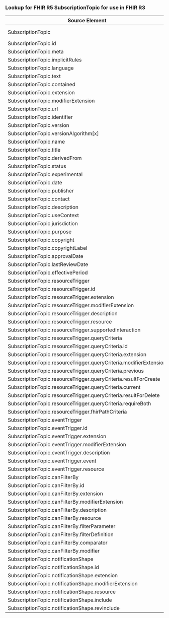### Lookup for FHIR R5 SubscriptionTopic for use in FHIR R3

| Source Element | Usage | Target |
| -------------- | ----- | ------ |
| SubscriptionTopic | UseExtension | http://hl7.org/fhir/5.0/StructureDefinition/extension-SubscriptionTopic |
| SubscriptionTopic.id | UseExtensionFromAncestor | - |
| SubscriptionTopic.meta | UseExtensionFromAncestor | - |
| SubscriptionTopic.implicitRules | UseExtensionFromAncestor | - |
| SubscriptionTopic.language | UseExtensionFromAncestor | - |
| SubscriptionTopic.text | UseExtensionFromAncestor | - |
| SubscriptionTopic.contained | UseExtensionFromAncestor | - |
| SubscriptionTopic.extension | UseExtensionFromAncestor | - |
| SubscriptionTopic.modifierExtension | UseExtensionFromAncestor | - |
| SubscriptionTopic.url | UseExtensionFromAncestor | - |
| SubscriptionTopic.identifier | UseExtensionFromAncestor | - |
| SubscriptionTopic.version | UseExtensionFromAncestor | - |
| SubscriptionTopic.versionAlgorithm[x] | UseExtensionFromAncestor | - |
| SubscriptionTopic.name | UseExtensionFromAncestor | - |
| SubscriptionTopic.title | UseExtensionFromAncestor | - |
| SubscriptionTopic.derivedFrom | UseExtensionFromAncestor | - |
| SubscriptionTopic.status | UseExtensionFromAncestor | - |
| SubscriptionTopic.experimental | UseExtensionFromAncestor | - |
| SubscriptionTopic.date | UseExtensionFromAncestor | - |
| SubscriptionTopic.publisher | UseExtensionFromAncestor | - |
| SubscriptionTopic.contact | UseExtensionFromAncestor | - |
| SubscriptionTopic.description | UseExtensionFromAncestor | - |
| SubscriptionTopic.useContext | UseExtensionFromAncestor | - |
| SubscriptionTopic.jurisdiction | UseExtensionFromAncestor | - |
| SubscriptionTopic.purpose | UseExtensionFromAncestor | - |
| SubscriptionTopic.copyright | UseExtensionFromAncestor | - |
| SubscriptionTopic.copyrightLabel | UseExtensionFromAncestor | - |
| SubscriptionTopic.approvalDate | UseExtensionFromAncestor | - |
| SubscriptionTopic.lastReviewDate | UseExtensionFromAncestor | - |
| SubscriptionTopic.effectivePeriod | UseExtensionFromAncestor | - |
| SubscriptionTopic.resourceTrigger | UseExtensionFromAncestor | - |
| SubscriptionTopic.resourceTrigger.id | UseExtensionFromAncestor | - |
| SubscriptionTopic.resourceTrigger.extension | UseExtensionFromAncestor | - |
| SubscriptionTopic.resourceTrigger.modifierExtension | UseExtensionFromAncestor | - |
| SubscriptionTopic.resourceTrigger.description | UseExtensionFromAncestor | - |
| SubscriptionTopic.resourceTrigger.resource | UseExtensionFromAncestor | - |
| SubscriptionTopic.resourceTrigger.supportedInteraction | UseExtensionFromAncestor | - |
| SubscriptionTopic.resourceTrigger.queryCriteria | UseExtensionFromAncestor | - |
| SubscriptionTopic.resourceTrigger.queryCriteria.id | UseExtensionFromAncestor | - |
| SubscriptionTopic.resourceTrigger.queryCriteria.extension | UseExtensionFromAncestor | - |
| SubscriptionTopic.resourceTrigger.queryCriteria.modifierExtension | UseExtensionFromAncestor | - |
| SubscriptionTopic.resourceTrigger.queryCriteria.previous | UseExtensionFromAncestor | - |
| SubscriptionTopic.resourceTrigger.queryCriteria.resultForCreate | UseExtensionFromAncestor | - |
| SubscriptionTopic.resourceTrigger.queryCriteria.current | UseExtensionFromAncestor | - |
| SubscriptionTopic.resourceTrigger.queryCriteria.resultForDelete | UseExtensionFromAncestor | - |
| SubscriptionTopic.resourceTrigger.queryCriteria.requireBoth | UseExtensionFromAncestor | - |
| SubscriptionTopic.resourceTrigger.fhirPathCriteria | UseExtensionFromAncestor | - |
| SubscriptionTopic.eventTrigger | UseExtensionFromAncestor | - |
| SubscriptionTopic.eventTrigger.id | UseExtensionFromAncestor | - |
| SubscriptionTopic.eventTrigger.extension | UseExtensionFromAncestor | - |
| SubscriptionTopic.eventTrigger.modifierExtension | UseExtensionFromAncestor | - |
| SubscriptionTopic.eventTrigger.description | UseExtensionFromAncestor | - |
| SubscriptionTopic.eventTrigger.event | UseExtensionFromAncestor | - |
| SubscriptionTopic.eventTrigger.resource | UseExtensionFromAncestor | - |
| SubscriptionTopic.canFilterBy | UseExtensionFromAncestor | - |
| SubscriptionTopic.canFilterBy.id | UseExtensionFromAncestor | - |
| SubscriptionTopic.canFilterBy.extension | UseExtensionFromAncestor | - |
| SubscriptionTopic.canFilterBy.modifierExtension | UseExtensionFromAncestor | - |
| SubscriptionTopic.canFilterBy.description | UseExtensionFromAncestor | - |
| SubscriptionTopic.canFilterBy.resource | UseExtensionFromAncestor | - |
| SubscriptionTopic.canFilterBy.filterParameter | UseExtensionFromAncestor | - |
| SubscriptionTopic.canFilterBy.filterDefinition | UseExtensionFromAncestor | - |
| SubscriptionTopic.canFilterBy.comparator | UseExtensionFromAncestor | - |
| SubscriptionTopic.canFilterBy.modifier | UseExtensionFromAncestor | - |
| SubscriptionTopic.notificationShape | UseExtensionFromAncestor | - |
| SubscriptionTopic.notificationShape.id | UseExtensionFromAncestor | - |
| SubscriptionTopic.notificationShape.extension | UseExtensionFromAncestor | - |
| SubscriptionTopic.notificationShape.modifierExtension | UseExtensionFromAncestor | - |
| SubscriptionTopic.notificationShape.resource | UseExtensionFromAncestor | - |
| SubscriptionTopic.notificationShape.include | UseExtensionFromAncestor | - |
| SubscriptionTopic.notificationShape.revInclude | UseExtensionFromAncestor | - |
